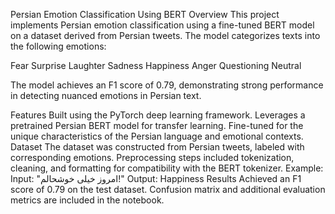 Persian Emotion Classification Using BERT
Overview
This project implements Persian emotion classification using a fine-tuned BERT model on a dataset derived from Persian tweets. The model categorizes texts into the following emotions:

Fear
Surprise
Laughter
Sadness
Happiness
Anger
Questioning
Neutral

The model achieves an F1 score of 0.79, demonstrating strong performance in detecting nuanced emotions in Persian text.

Features
Built using the PyTorch deep learning framework.
Leverages a pretrained Persian BERT model for transfer learning.
Fine-tuned for the unique characteristics of the Persian language and emotional contexts.
Dataset
The dataset was constructed from Persian tweets, labeled with corresponding emotions.
Preprocessing steps included tokenization, cleaning, and formatting for compatibility with the BERT tokenizer.
Example:
Input: "امروز خیلی خوشحالم!"
Output: Happiness
Results
Achieved an F1 score of 0.79 on the test dataset.
Confusion matrix and additional evaluation metrics are included in the notebook.
